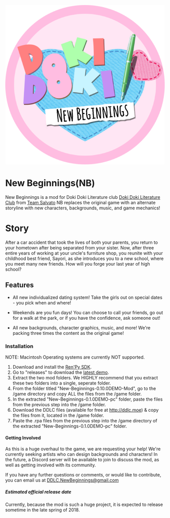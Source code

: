 ![New Beginnings](https://github.com/DDLCNewBeginnings/New-Beginnings/blob/images/NewBeginningsLogo.PNG)

# New Beginnings(NB)
New Beginnings is a mod for Doki Doki Literature club [Doki Doki Literature Club](https://www.ddlc.moe) from [Team Salvato](http://teamsalvato.com/) NB replaces the original game with an alternate storyline with new characters, backgrounds, music, and game mechanics!

# Story

After a car accident that took the lives of both your parents, you return to your hometown after being separated from your sister. Now, after three entire years of working at your uncle's furniture shop, you reunite with your childhood best friend, Sayori, as she introduces you to a new school, where you meet many new friends. How will you forge your last year of high school?

## Features

* All new individualized dating system! Take the girls out on special dates - you pick when and where!

* Weekends are you fun days! You can choose to call your friends, go out for a walk at the park, or if you have the confidence, ask someone out!

* All new backgrounds, character graphics, music, and more! We're packing three times the content as the original game!

### Installation
NOTE: Macintosh Operating systems are currently NOT supported.
1. Download and install the [Ren'Py SDK](https://www.renpy.org/latest.html).
2. Go to "releases" to download the [latest demo](https://github.com/DDLCNewBeginnings/New-Beginnings/tree/releases). 
3. Extract the two mod folders. We HIGHLY recommend that you extract these two folders into a single, seperate folder.
4. From the folder titled "New-Beginnings-0.10.0DEMO-Mod", go to the /game directory and copy ALL the files from the /game folder.
5. In the extracted "New-Beginnings-0.1.0DEMO-pc" folder, paste the files from the previous step into the /game folder.
6. Download the DDLC files (available for free at http://ddlc.moe) & copy the files from it, located in the /game folder.
7. Paste the .rpa files from the previous step into the /game directory of the extracted "New-Beginnings-0.1.0DEMO-pc" folder.

#### Getting Involved

As this is a huge overhaul to the game, we are requesting your help! We're currently seeking artists who can design backgrounds and characters! In the future, a Discord server will be available to join to discuss the mod, as well as getting involved with its community. 

If you have any further questions or comments, or would like to contribute, you can email us at [DDLC.NewBeginnings@gmail.com](https://www.DDLC.NewBeginnings@gmail.com)

##### Estimated official release date

Currently, because the mod is such a huge project, it is expected to release sometime in the late spring of 2018.
